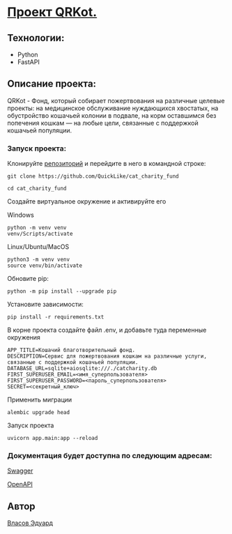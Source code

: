 # [Проект QRKot.](https://github.com/QuickLike/cat_charity_fund)

## Технологии:

- Python
- FastAPI

## Описание проекта:

QRKot - Фонд, который собирает пожертвования на различные целевые проекты:
на медицинское обслуживание нуждающихся хвостатых,
на обустройство кошачьей колонии в подвале,
на корм оставшимся без попечения кошкам — на любые цели,
связанные с поддержкой кошачьей популяции.

### Запуск проекта:
Клонируйте [репозиторий](https://github.com/QuickLike/cat_charity_fund) и перейдите в него в командной строке:
```
git clone https://github.com/QuickLike/cat_charity_fund

cd cat_charity_fund
```
Создайте виртуальное окружение и активируйте его

Windows
```
python -m venv venv
venv/Scripts/activate
```

Linux/Ubuntu/MacOS
```
python3 -m venv venv
source venv/bin/activate
```
Обновите pip:
```
python -m pip install --upgrade pip
```
Установите зависимости:
```
pip install -r requirements.txt
```
В корне проекта создайте файл .env, и добавьте туда переменные окружения
```
APP_TITLE=Кошачий благотворительный фонд.
DESCRIPTION=Сервис для пожертвования кошкам на различные услуги, связанные с поддержкой кошачьей популяции.
DATABASE_URL=sqlite+aiosqlite:///./catcharity.db
FIRST_SUPERUSER_EMAIL=<имя_суперпользователя>
FIRST_SUPERUSER_PASSWORD=<пароль_суперпользователя>
SECRET=<секретный_ключ>
```

Применить миграции
```
alembic upgrade head
```
Запуск проекта
```
uvicorn app.main:app --reload
```

### Документация будет доступна по следующим адресам:

[Swagger](https://127.0.0.1:8000/docs)

[OpenAPI](https://127.0.0.1:8000/redoc)


## Автор

[Власов Эдуард](https://github.com/QuickLike)
